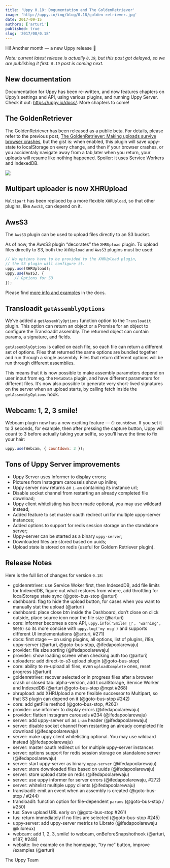 ```yaml
---
title: 'Uppy 0.18: Dogumentation and The GoldenRetriever'
image: 'http://uppy.io/img/blog/0.18/golden-retriever.jpg'
date: 2017-09-15
authors: ['arturi']
published: true
slug: '2017/08/0.18'
---
```


Hi! Another month — a new Uppy release 🎉

_Note: current latest release is actually `0.19`, but this post got delayed, so
we are publishing it first. `0.19` post is coming next._

## New documentation

Documentation for Uppy has been re-written, and now features chapters on Uppy’s
settings and API, using various plugins, and running Uppy Server. Check it out:
<https://uppy.io/docs/>. More chapters to come!

## The GoldenRetriever

The GoldenRetriever has been released as a public beta. For details, please
refer to the previous post,
[The GoldenRetriever: Making uploads survive browser crashes](https://uppy.io/blog/2017/07/golden-retriever/),
but the gist is: when enabled, this plugin will save uppy-state to localStorage
on every change, and then if your browser crashes, or you accidentaly navigate
away from a tab,later when you return, your uploads will resume like nothing
happened. Spoiler: it uses Service Workers and IndexedDB.

<img className="border" src="/img/blog/0.18/golden-retriever.jpg" />

<!--truncate-->

## Multipart uploader is now XHRUpload

`Multipart` has been replaced by a more flexible `XHRUpload`, so that other
plugins, like `AwsS3`, can depend on it.

## AwsS3

The `AwsS3` plugin can be used to upload files directly to an S3 bucket.

As of now, the AwsS3 plugin “decorates” the `XHRUpload` plugin. To upload files
directly to S3, both the `XHRUpload` and `AwsS3` plugins must be used:

```js
// No options have to be provided to the XHRUpload plugin,
// the S3 plugin will configure it.
uppy.use(XHRUpload);
uppy.use(AwsS3, {
	// Options for S3
});
```

Please find [more info and examples](https://uppy.io/docs/aws-s3/) in the docs.

## Transloadit `getAssemblyOptions`

We’ve added a `getAssemblyOptions` function option to the `Transloadit` plugin.
This option can return an object or a Promise for an object to configure the
Transloadit assembly. The returned object can contain params, a signature, and
fields.

`getAssemblyOptions` is called on each file, so each file can return a different
set of options. Files that returned the same options are bundled together and
run through a single assembly. Files that return different options will be run
through different assemblies.

This means that it is now possible to make assembly parameters depend on user
input from eg. the `MetaData` plugin, and have different parameters for
different files. It’s now also possible to generate very short-lived signatures
on the server when an upload starts, by calling fetch inside the
`getAssemblyOptions` hook.

## Webcam: 1, 2, 3 smile!

Webcam plugin now has a new exciting feature — ⏱ `countdown`. If you set it to 3
seconds, for example, then after pressing the capture button, Uppy will count to
3 before actually taking your selfie, so you’ll have the time to fix your hair:

```js
uppy.use(Webcam, { countdown: 3 });
```

## Tons of Uppy Server improvements

- Uppy Server uses Informer to display errors;
- Pictures from Instagram carousels show up inline;
- Uppy server now returns an `i-am` containing its instance url;
- Disable socket channel from restarting an already completed file download;
- Uppy client whitelisting has been made optional, you may use wildcard instead;
- Added feature to set master oauth redirect uri for multiple uppy-server
  instances;
- Added options to support for redis session storage on the standalone server;
- Uppy-server can be started as a binary `uppy-server`;
- Downloaded files are stored based on uuids;
- Upload state is stored on redis (useful for Goldern Retriever plugin).

## Release Notes

Here is the full list of changes for version `0.18`:

- goldenretriver: use Service Woker first, then IndexedDB, add file limits for
  IndexedDB, figure out what restores from where, add throttling for
  localStorage state sync (@goto-bus-stop @arturi)
- dashboard: flag to hide the upload button, for cases when you want to manually
  stat the upload (@arturi)
- dashboard: place close btn inside the Dashboard, don’t close on click outside,
  place source icon near the file size (@arturi)
- core: informer becomes a core API, `uppy.info('Smile! 📸', 'warning', 5000)`
  so its more concise with `uppy.log('my msg')` and supports different UI
  implementations (@arturi, #271)
- docs: first stage — on using plugins, all options, list of plugins, i18n,
  uppy-server (@arturi, @goto-bus-stop, @ifedapoolarewaju)
- provider: file size sorting (@ifedapoolarewaju)
- provider: show loading screen when checking auth too (@arturi)
- uploaders: add direct-to-s3 upload plugin (@goto-bus-stop)
- core: ability to re-upload all files, even `uploadComplete` ones, reset
  progress (@arturi)
- goldenretriver: recover selected or in progress files after a browser crash or
  closed tab: alpha-version, add LocalStorage, Service Worker and IndexedDB
  (@arturi @goto-bus-stop @nqst #268)
- xhrupload: add XHRUpload a more flexible successor to Multipart, so that S3
  plugin can depend on it (@goto-bus-stop #242)
- core: add getFile method (@goto-bus-stop, #263)
- provider: use informer to display errors (@ifedapoolarewaju)
- provider: flatten instagram carousels #234 (@ifedapoolarewaju)
- server: add uppy-server url as `i-am` header (@ifedapoolarewaju)
- server: disable socket channel from restarting an already completed file
  download (@ifedapoolarewaju)
- server: make uppy client whitelisting optional. You may use wildcard instead
  (@ifedapoolarewaju)
- server: master oauth redirect uri for multiple uppy-server instances
- server: options support for redis session storage on standalone server
  (@ifedapoolarewaju)
- server: start uppy-server as binary `uppy-server` (@ifedapoolarewaju)
- server: store downloaded files based on uuids (@ifedapoolarewaju)
- server: store upload state on redis (@ifedapoolarewaju)
- server: use uppy informer for server errors (@ifedapoolarewaju, #272)
- server: whitelist multiple uppy clients (@ifedapoolarewaju)
- transloadit: emit an event when an assembly is created (@goto-bus-stop / #244)
- transloadit: function option for file-dependent `params` (@goto-bus-stop /
  #250)
- tus: Save upload URL early on (@goto-bus-stop #261)
- tus: return immediately if no files are selected (@goto-bus-stop #245)
- uppy-server: add uppy-server metrics to Librato (@ifedapoolarewaju @kiloreux)
- webcam: add 1, 2, 3, smile! to webcam, onBeforeSnapshothook (@arturi, #187,
  #248)
- website: live example on the homepage, “try me” button, improve /examples
  (@arturi)

The Uppy Team
